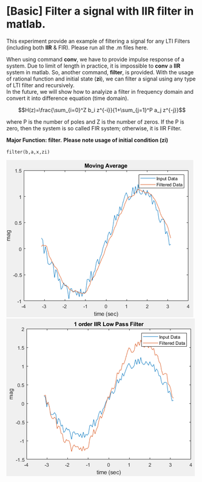 # [Basic] Filter a signal with IIR filter in matlab.

This experiment provide an example of filtering a signal for any LTI Filters (including both **IIR** & FIR). Please run all the .m files here.  

When using command **conv**, we have to provide impulse response of a system. Due to limit of length in practice, it is impossible to **conv** a **IIR** system in matlab. So, another command, **filter**, is provided. With the usage of rational function and initial state (**zi**), we can filter a signal using any type of LTI filter and recursively.  
In the future, we will show how to analyize a filter in frequency domain and convert it into difference equation (time domain).

```math
H(z)=\frac{\sum_{i=0}^Z b_i z^{-i}}{1+\sum_{j=1}^P a_j z^{-j}}
```
where P is the number of poles and Z is the number of zeros. If the P is zero, then the system is so called FIR system; otherwise, it is IIR Filter.

**Major Function: filter.**
**Please note usage of initial condition (zi)**  
~~~~
filter(b,a,x,zi)
~~~~


![Fig.1](./1.PNG)
![Fig.2](./2.PNG)